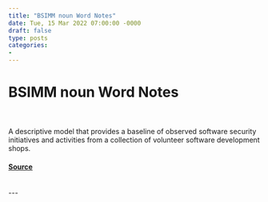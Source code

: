 ```yaml
---
title: "BSIMM noun Word Notes"
date: Tue, 15 Mar 2022 07:00:00 -0000
draft: false
type: posts
categories: 
- 
---
```

# BSIMM noun Word Notes

<br/>

<br/>
A descriptive model that provides a baseline of observed software security initiatives and activities from a collection of volunteer software development shops.

#### [Source](https://thecyberwire.com/podcasts/word-notes/89/notes)

<br/>
---
